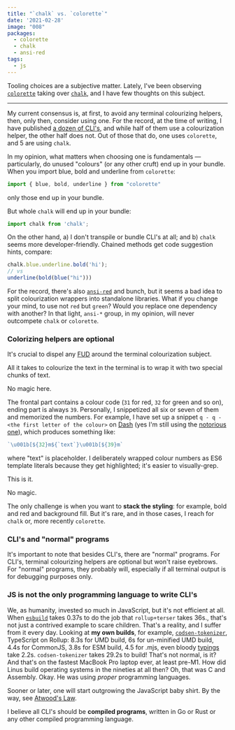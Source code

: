 ```yaml
---
title: "`chalk` vs. `colorette`"
date: '2021-02-28'
image: "008"
packages:
  - colorette
  - chalk
  - ansi-red
tags:
  - js
---
```


Tooling choices are a subjective matter. Lately, I've been observing [`colorette`](https://www.npmjs.com/package/colorette) taking over [`chalk`](https://www.npmjs.com/package/chalk), and I have few thoughts on this subject.

---

My current consensus is, at first, to avoid any terminal colourizing helpers, then, only then, consider using one. For the record, at the time of writing, I have published [a dozen of CLI's](/os/#cli-apps), and while half of them use a colourization helper, the other half does not. Out of those that do, one uses `colorette`, and 5 are using `chalk`.

In my opinion, what matters when choosing one is fundamentals — particularly, do unused "colours" (or any other cruft) end up in your bundle. When you import blue, bold and underline from `colorette`:

```js
import { blue, bold, underline } from "colorette"
```

only those end up in your bundle.

But whole `chalk` will end up in your bundle:

```js
import chalk from 'chalk';
```

On the other hand, a) I don't transpile or bundle CLI's at all; and b) `chalk` seems more developer-friendly. Chained methods get code suggestion hints, compare:

```js
chalk.blue.underline.bold('hi');
// vs
underline(bold(blue("hi")))
```

For the record, there's also [`ansi-red`](https://www.npmjs.com/package/ansi-red) and bunch, but it seems a bad idea to split colourization wrappers into standalone libraries. What if you change your mind, to use not `red` but `green`? Would you replace one dependency with another? In that light, `ansi-*` group, in my opinion, will never outcompete `chalk` or `colorette`.

### Colorizing helpers are optional

It's crucial to dispel any [FUD](https://en.wikipedia.org/wiki/Fear,_uncertainty,_and_doubt) around the terminal colourization subject.

All it takes to colourize the text in the terminal is to wrap it with two special chunks of text.

No magic here.

The frontal part contains a colour code (`31` for red, `32` for green and so on), ending part is always `39`. Personally, I snippetized all six or seven of them and memorized the numbers. For example, I have set up a snippet `q - q - <the first letter of the colour>` on [Dash](https://www.kapeli.com/dash) (yes I'm still using the [notorious one](https://9to5mac.com/2016/10/10/apple-dash-removal-from-app-store/)), which produces something like:

```js
`\u001b[${32}m${`text`}\u001b[${39}m`
```

where "text" is placeholder. I deliberately wrapped colour numbers as ES6 template literals because they get highlighted; it's easier to visually-grep.

This is it. 

No magic.

The only challenge is when you want to **stack the styling**: for example, bold and red and background fill. But it's rare, and in those cases, I reach for `chalk` or, more recently `colorette`.

### CLI's and "normal" programs

It's important to note that besides CLI's, there are "normal" programs. For CLI's, terminal colourizing helpers are optional but won't raise eyebrows. For "normal" programs, they probably will, especially if all terminal output is for debugging purposes only.

### JS is not the only programming language to write CLI's

We, as humanity, invested so much in JavaScript, but it's not efficient at all. When [`esbuild`](https://github.com/evanw/esbuild) takes 0.37s to do the job that `rollup+terser` takes 36s., that's not just a contrived example to scare children. That's a reality, and I suffer from it every day. Looking at **my own builds**, for example, [`codsen-tokenizer`](/os/codsen-tokenizer/), TypeScript on Rollup: 8.3s for UMD build, 6s for un-minified UMD build, 4.4s for CommonJS, 3.8s for ESM build, 4.5 for .mjs, even bloody [typings](https://www.npmjs.com/package/rollup-plugin-dts) take 2.2s. `codsen-tokenizer` takes 29.2s to build! That's not normal, is it? And that's on the fastest MacBook Pro laptop ever, at least pre-M1. How did Linus build operating systems in the nineties at all then? Oh, that was C and Assembly. Okay. He was using _proper_ programming languages.

Sooner or later, one will start outgrowing the JavaScript baby shirt. By the way, see [Atwood's Law](https://blog.codinghorror.com/the-principle-of-least-power/).

I believe all CLI's should be **compiled programs**, written in Go or Rust or any other compiled programming language.
